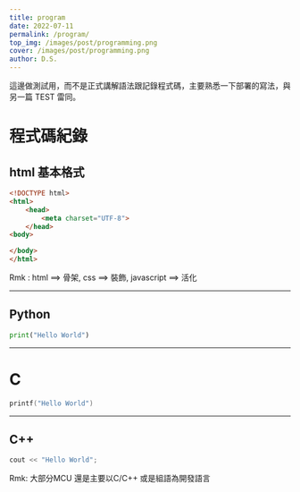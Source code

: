 ```yaml
---
title: program
date: 2022-07-11
permalink: /program/
top_img: /images/post/programming.png
cover: /images/post/programming.png
author: D.S.
---
```


這邊做測試用，而不是正式講解語法跟記錄程式碼，主要熟悉一下部署的寫法，與另一篇 TEST 雷同。


# 程式碼紀錄

## html 基本格式

``` HTML
<!DOCTYPE html>
<html>
    <head>
        <meta charset="UTF-8">
    </head>
<body>

</body>
</html>
```
Rmk : html ==> 骨架, css ==> 裝飾, javascript ==> 活化
<hr/>

## Python 
``` Python
print("Hello World")
```
<hr/>

# C 
``` C
printf("Hello World")
```
<hr/>

## C++
``` C++
cout << "Hello World";
```
Rmk: 大部分MCU 還是主要以C/C++ 或是組語為開發語言